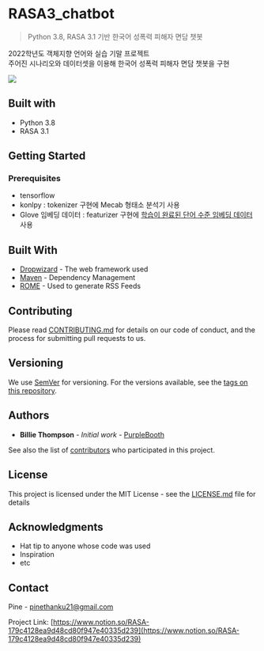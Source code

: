 # RASA3_chatbot
> Python 3.8, RASA 3.1 기반 한국어 성폭력 피해자 면담 챗봇


2022학년도 객체지향 언어와 실습 기말 프로젝트<br>
주어진 시나리오와 데이터셋을 이용해 한국어 성폭력 피해자 면담 챗봇을 구현 


![](../header.png)

## Built with
- Python 3.8
- RASA 3.1

## Getting Started

### Prerequisites
- tensorflow
- konlpy : tokenizer 구현에 Mecab 형태소 분석기 사용
- Glove 임베딩 데이터 : featurizer 구현에 [학습이 완료된 단어 수준 임베딩 데이터](https://ratsgo.github.io/embedding/downloaddata.html) 사용

## Built With

* [Dropwizard](http://www.dropwizard.io/1.0.2/docs/) - The web framework used
* [Maven](https://maven.apache.org/) - Dependency Management
* [ROME](https://rometools.github.io/rome/) - Used to generate RSS Feeds

## Contributing

Please read [CONTRIBUTING.md](https://gist.github.com/PurpleBooth/b24679402957c63ec426) for details on our code of conduct, and the process for submitting pull requests to us.

## Versioning

We use [SemVer](http://semver.org/) for versioning. For the versions available, see the [tags on this repository](https://github.com/your/project/tags). 

## Authors

* **Billie Thompson** - *Initial work* - [PurpleBooth](https://github.com/PurpleBooth)

See also the list of [contributors](https://github.com/your/project/contributors) who participated in this project.

## License

This project is licensed under the MIT License - see the [LICENSE.md](LICENSE.md) file for details

## Acknowledgments

* Hat tip to anyone whose code was used
* Inspiration
* etc

## Contact

Pine  - pinethanku21@gmail.com

Project Link: [https://www.notion.so/RASA-179c4128ea9d48cd80f947e40335d239](https://www.notion.so/RASA-179c4128ea9d48cd80f947e40335d239)

